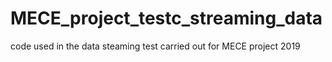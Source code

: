 # MECE_project_testc_streaming_data
code used in the data steaming test carried out for MECE project 2019
